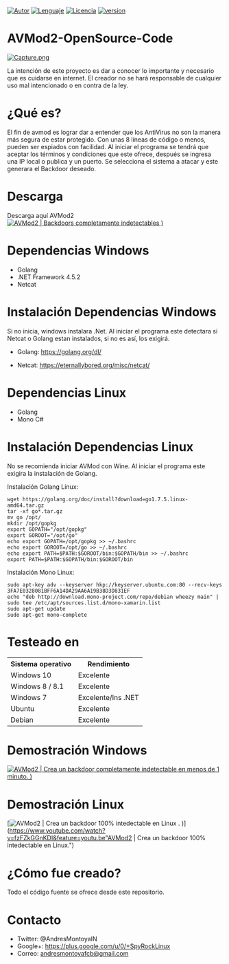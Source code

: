 [![Autor](https://img.shields.io/badge/Autor-Andr%C3%A9s%20Montoya-blue.svg)]()
[![Lenguaje](https://img.shields.io/badge/C%23-2017-yellow.svg)]()
[![Licencia](https://img.shields.io/badge/Licencia-GPL--3.0-green.svg)]()
[![version](https://img.shields.io/badge/Version-2.0-red.svg)]()
# AVMod2-OpenSource-Code

[![Capture.png](https://s30.postimg.org/rheiywz5d/Capture.png)](https://postimg.org/image/clfzrbnql/)

La intención de este proyecto es dar a conocer lo importante y necesario que es cuidarse en internet. El creador no se hará responsable de cualquier uso mal intencionado o en contra de la ley.

# ¿Qué es?

El fin de avmod es lograr dar a entender que los AntiVirus no son la manera más segura de estar protegido. Con unas 8 líneas de código o menos, pueden ser espiados con facilidad. Al iniciar el programa se tendrá que aceptar los términos y condiciones que este ofrece, después se ingresa una IP local o publica y un puerto. Se selecciona el sistema a atacar y este generara el Backdoor deseado.

# Descarga

Descarga aquí AVMod2 [![AVMod2 | Backdoors completamente indetectables )](http://icons.iconarchive.com/icons/webalys/kameleon.pics/16/Download-Computer-icon.png)](https://github.com/Spyrock/AVMod2/tree/master/AVMod2/bin/Debug "AVMod2 | Backdoors completamente indetectables.")

# Dependencias Windows

- Golang
- .NET Framework 4.5.2
- Netcat

# Instalación Dependencias Windows

Si no inicia, windows instalara .Net. Al iniciar el programa este detectara si Netcat o Golang estan instalados, si no es así, los exigirá.

- Golang: https://golang.org/dl/

- Netcat: https://eternallybored.org/misc/netcat/

# Dependencias Linux

- Golang
- Mono C#

# Instalación Dependencias Linux

No se recomienda iniciar AVMod con Wine. Al iniciar el programa este exigira la instalación de Golang.

Instalación Golang Linux:

    wget https://golang.org/doc/install?download=go1.7.5.linux-amd64.tar.gz
    tar -xf go*.tar.gz
    mv go /opt/
    mkdir /opt/gopkg 
    export GOPATH="/opt/gopkg" 
    export GOROOT="/opt/go"
    echo export GOPATH=/opt/gopkg >> ~/.bashrc 
    echo export GOROOT=/opt/go >> ~/.bashrc 
    echo export PATH=$PATH:$GOROOT/bin:$GOPATH/bin >> ~/.bashrc
    export PATH=$PATH:$GOPATH/bin:$GOROOT/bin

Instalación Mono Linux:

    sudo apt-key adv --keyserver hkp://keyserver.ubuntu.com:80 --recv-keys 3FA7E0328081BFF6A14DA29AA6A19B38D3D831EF
    echo "deb http://download.mono-project.com/repo/debian wheezy main" | sudo tee /etc/apt/sources.list.d/mono-xamarin.list
    sudo apt-get update
    sudo apt-get mono-complete

# Testeado en 

<table>
    <tr>
        <th>Sistema operativo</th>
        <th> Rendimiento </th>
    </tr>
    <tr>
        <td>Windows 10</td>
        <td> Excelente </td>
    </tr>
    <tr>
        <td>Windows 8 / 8.1</td>
        <td> Excelente</td>
    </tr>
    <tr>
        <td>Windows 7</td>
        <td> Excelente/Ins .NET </td>
    </tr>
    <tr>
        <td>Ubuntu</td>
        <td> Excelente </td>
    </tr>
    <tr>
        <td>Debian</td>
        <td> Excelente </td>
    </tr>
</table>

# Demostración Windows

[![AVMod2 | Crea un backdoor completamente indetectable en menos de 1 minuto. )](https://s29.postimg.org/e2brrl4iv/Capture.png)](https://www.youtube.com/watch?v=r2AZSEqbFpQ&feature=youtu.be "AVMod2 | Crea un backdoor completamente indetectable en menos de 1 minuto.")

# Demostración Linux

[![AVMod2 | Crea un backdoor 100% intedectable en Linux . )](http://i68.tinypic.com/t0rb4w.png)](https://www.youtube.com/watch?v=fzFZkGGnKDI&feature=youtu.be"AVMod2 | Crea un backdoor 100% intedectable en Linux.")

# ¿Cómo fue creado?

Todo el código fuente se ofrece desde este repositorio.

# Contacto

- Twitter: @AndresMontoyaIN
- Google+: https://plus.google.com/u/0/+SpyRockLinux
- Correo: andresmontoyafcb@gmail.com
